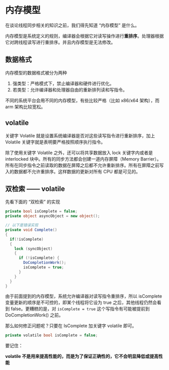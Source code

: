 # 内存模型

在谈论线程同步相关的知识之前，我们得先知道 “内存模型” 是什么。

内存模型是系统定义的规则，编译器会根据它对读写操作进行**重排序**。处理器根据它对跨线程读写进行重排序。并且内存模型是无法修改。

## 数据格式

内存模型的数据格式被分为两种

1. 强类型：严格模式下，禁止编译器和硬件进行优化。
2. 若类型：允许编译器和处理器自由的重新排列读和写指令。

不同的系统平台会用不同的内存模型，有些比较严格（比如 x86/x64 架构），而 arm 架构比较宽松。

## volatile

关键字 Volatile 就是设置系统编译器是否对这些读写指令进行重新排序，加上 Volatile 关键字就是表明要严格按照顺序执行指令。

除了使用关键字 Volatile 之外，还可以将共享数据放入 lock 关键字内或者是 interlocked 块中。所有的同步方法都会创建一道内存屏障（Memory Barrier）。所有在同步指令之前读取的数据在屏障之后都不允许重新排序。所有在屏障之前写入的数据都不允许重排序。这样数据的更新对所有 CPU 都是可见的。

## 双检索 —— volatile

先看下面的 “双检索” 的实现

```c#
private bool isComplete = false;
private object asyncObject = new object();

// 以下是错误实现
private void Complete()
{
  if(!isComplete)
  {
    lock (syncObject)
    {
      if (!isComplete) {
        DoCompletionWork();
        isComplete = true;
      }
    }
  }
}
```

由于前面提到的内存模型，系统允许编译器对读写指令重排序，所以 isComplete 变量更新的顺序是不可控的，即某个线程将它设为 true 之后，其他线程仍然会看到 false。更糟糕的是，对 `isComplete = true` 这个写指令有可能被提前到 DoCompletionWork() 之前。

那么如何修正问题呢？只要在 IsComplete 加关键字 volatile 即可。

```c#
private volatile bool isComplete = false;
```

要记住：

**volatile 不是用来提高性能的，而是为了保证正确性的，它不会明显降低或提高性能**